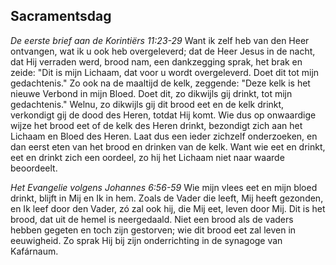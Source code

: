 ## Sacramentsdag

*De eerste brief aan de Korintiërs 11:23-29*
Want ik zelf heb van den Heer ontvangen, wat ik u ook heb overgeleverd; dat de Heer Jesus in de nacht, dat Hij verraden werd, brood nam, een dankzegging sprak, het brak en zeide: "Dit is mijn Lichaam, dat voor u wordt overgeleverd. Doet dit tot mijn gedachtenis." Zo ook na de maaltijd de kelk, zeggende: "Deze kelk is het nieuwe Verbond in mijn Bloed. Doet dit, zo dikwijls gij drinkt, tot mijn gedachtenis." Welnu, zo dikwijls gij dit brood eet en de kelk drinkt, verkondigt gij de dood des Heren, totdat Hij komt. Wie dus op onwaardige wijze het brood eet of de kelk des Heren drinkt, bezondigt zich aan het Lichaam en Bloed des Heren. Laat dus een ieder zichzelf onderzoeken, en dan eerst eten van het brood en drinken van de kelk. Want wie eet en drinkt, eet en drinkt zich een oordeel, zo hij het Lichaam niet naar waarde beoordeelt. 

*Het Evangelie volgens Johannes 6:56-59*
Wie mijn vlees eet en mijn bloed drinkt, blijft in Mij en Ik in hem. Zoals de Vader die leeft, Mij heeft gezonden, en Ik leef door den Vader, zó zal ook hij, die Mij eet, leven door Mij. Dit is het brood, dat uit de hemel is neergedaald. Niet een brood als de vaders hebben gegeten en toch zijn gestorven; wie dit brood eet zal leven in eeuwigheid. Zo sprak Hij bij zijn onderrichting in de synagoge van Kafárnaum. 

